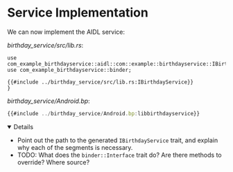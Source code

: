 # Service Implementation

We can now implement the AIDL service:

_birthday_service/src/lib.rs_:

```rust,ignore
use com_example_birthdayservice::aidl::com::example::birthdayservice::IBirthdayService::IBirthdayService;
use com_example_birthdayservice::binder;

{{#include ../birthday_service/src/lib.rs:IBirthdayService}}
}
```

_birthday_service/Android.bp_:

```javascript
{{#include ../birthday_service/Android.bp:libbirthdayservice}}
```

<details open="true">

- Point out the path to the generated `IBirthdayService` trait, and explain why
  each of the segments is necessary.
- TODO: What does the `binder::Interface` trait do? Are there methods to
  override? Where source?

</details>
